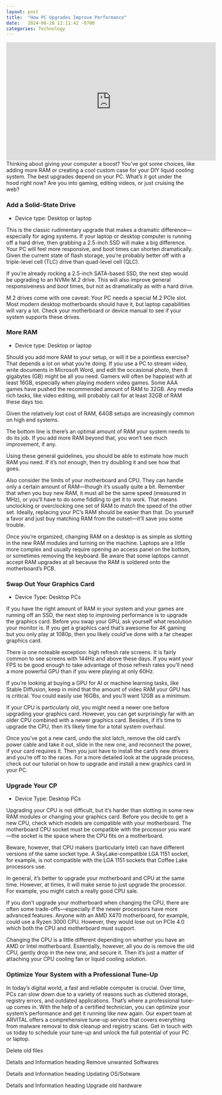 ```yaml
---
layout: post
title:  "How PC Upgrades Improve Performance"
date:   2024-06-28 12:11:42 -0700
categories: Technology
---
```


<iframe width="560" height="315" src="https://www.youtube.com/embed/2o-p5Wq6MoQ?si=30QA_BkvccgdxNBk" title="YouTube video player" frameborder="0" allow="accelerometer; autoplay; clipboard-write; encrypted-media; gyroscope; picture-in-picture; web-share" referrerpolicy="strict-origin-when-cross-origin" allowfullscreen></iframe>
Thinking about giving your computer a boost? You’ve got some choices, like adding more RAM or creating a cool custom case for your DIY liquid cooling system. The best upgrades depend on your PC. What’s it got under the hood right now? Are you into gaming, editing videos, or just cruising the web?

### Add a Solid-State Drive

- Device type: Desktop or laptop

This is the classic rudimentary upgrade that makes a dramatic difference—especially for aging systems. If your laptop or desktop computer is running off a hard drive, then grabbing a 2.5-inch SSD will make a big difference. Your PC will feel more responsive, and boot times can shorten dramatically. Given the current state of flash storage, you’re probably better off with a triple-level cell (TLC) drive than quad-level cell (QLC).

If you’re already rocking a 2.5-inch SATA-based SSD, the next step would be upgrading to an NVMe M.2 drive. This will also improve general responsiveness and boot times, but not as dramatically as with a hard drive.

M.2 drives come with one caveat: Your PC needs a special M.2 PCIe slot. Most modern desktop motherboards should have it, but laptop capabilities will vary a lot. Check your motherboard or device manual to see if your system supports these drives.

### More RAM

- Device type: Desktop or laptop

Should you add more RAM to your setup, or will it be a pointless exercise? That depends a lot on what you’re doing. If you use a PC to stream video, write documents in Microsoft Word, and edit the occasional photo, then 8 gigabytes (GB) might be all you need. Gamers will often be happiest with at least 16GB, especially when playing modern video games. Some AAA games have pushed the recommended amount of RAM to 32GB. Any media rich tasks, like video editing, will probably call for at least 32GB of RAM these days too.

Given the relatively lost cost of RAM, 64GB setups are increasingly common on high end systems.

The bottom line is there’s an optimal amount of RAM your system needs to do its job. If you add more RAM beyond that, you won’t see much improvement, if any.

Using these general guidelines, you should be able to estimate how much RAM you need. If it’s not enough, then try doubling it and see how that goes.

Also consider the limits of your motherboard and CPU. They can handle only a certain amount of RAM—though it’s usually quite a bit. Remember that when you buy new RAM, it must all be the same speed (measured in MHz), or you’ll have to do some fiddling to get it to work. That means unclocking or overclocking one set of RAM to match the speed of the other set. Ideally, replacing your PC’s RAM should be easier than that. Do yourself a favor and just buy matching RAM from the outset—it’ll save you some trouble.

Once you’re organized, changing RAM on a desktop is as simple as slotting in the new RAM modules and turning on the machine. Laptops are a little more complex and usually require opening an access panel on the bottom, or sometimes removing the keyboard. Be aware that some laptops cannot accept RAM upgrades at all because the RAM is soldered onto the motherboard’s PCB.

### Swap Out Your Graphics Card

- Device Type: Desktop PCs

If you have the right amount of RAM in your system and your games are running off an SSD, the next step to improving performance is to upgrade the graphics card. Before you swap your GPU, ask yourself what resolution your monitor is. If you get a graphics card that’s awesome for 4K gaming but you only play at 1080p, then you likely could’ve done with a far cheaper graphics card.

There is one noteable exception: high refresh rate screens. It is fairly common to see screens with 144Hz and above these days. If you want your FPS to be good enough to take advantage of those refresh rates you’ll need a more powerful GPU than if you were playing at only 60Hz.

If you’re looking at buying a GPU for AI or machine learning tasks, like Stable Diffusion, keep in mind that the amount of video RAM your GPU has is critical. You could easily use 16GBs, and you’ll want 12GB as a minimum.

If your CPU is particularly old, you might need a newer one before upgrading your graphics card. However, you can get surprisingly far with an older CPU combined with a newer graphics card. Besides, if it’s time to upgrade the CPU, then it’s likely time for a total system overhaul.

Once you’ve got a new card, undo the slot latch, remove the old card’s power cable and take it out, slide in the new one, and reconnect the power, if your card requires it. Then you just have to install the card’s new drivers and you’re off to the races. For a more detailed look at the upgrade process, check out our tutorial on how to upgrade and install a new graphics card in your PC.

### Upgrade Your CP

- Device Type: Desktop PCs

Upgrading your CPU is not difficult, but it’s harder than slotting in some new RAM modules or changing your graphics card. Before you decide to get a new CPU, check which models are compatible with your motherboard. The motherboard CPU socket must be compatible with the processor you want—the socket is the space where the CPU fits on a motherboard.

Beware, however, that CPU makers (particularly Intel) can have different versions of the same socket type. A SkyLake-compatible LGA 1151 socket, for example, is not compatible with the LGA 1151 sockets that Coffee Lake processors use.

In general, it’s better to upgrade your motherboard and CPU at the same time. However, at times, it will make sense to just upgrade the processor. For example, you might catch a really good CPU sale.

If you don’t upgrade your motherboard when changing the CPU, there are often some trade-offs—especially if the newer processors have more advanced features. Anyone with an AMD X470 motherboard, for example, could use a Ryzen 3000 CPU. However, they would lose out on PCIe 4.0 which both the CPU and motherboard must support.

Changing the CPU is a little different depending on whether you have an AMD or Intel motherboard. Essentially, however, all you do is remove the old CPU, gently drop in the new one, and secure it. Then it’s just a matter of attaching your CPU cooling fan or liquid cooling solution.

### Optimize Your System with a Professional Tune-Up

In today’s digital world, a fast and reliable computer is crucial. Over time, PCs can slow down due to a variety of reasons such as cluttered storage, registry errors, and outdated applications. That’s where a professional tune-up comes in. With the help of a certified technician, you can optimize your system’s performance and get it running like new again. Our expert team at ARVITAL offers a comprehensive tune-up service that covers everything from malware removal to disk cleanup and registry scans. Get in touch with us today to schedule your tune-up and unlock the full potential of your PC or laptop.

Delete old files

Details and Information heading
Remove unwanted Softwares

Details and Information heading
Updating OS/Sotware

Details and Information heading
Upgrade old hardware
